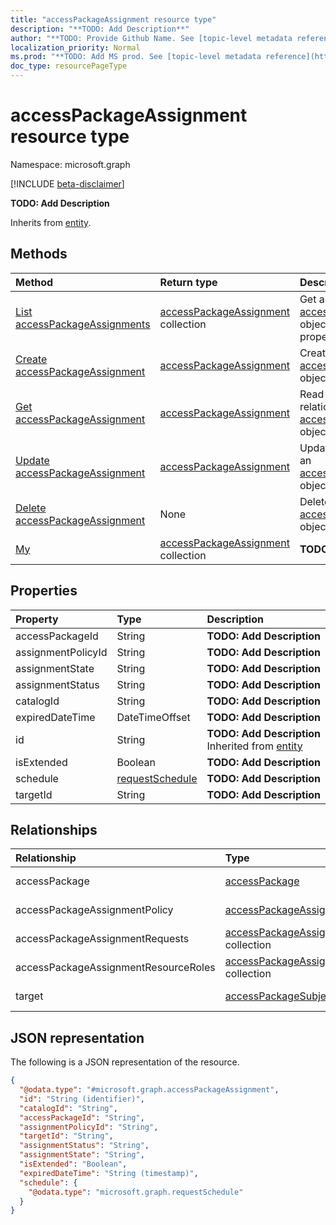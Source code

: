 ```yaml
---
title: "accessPackageAssignment resource type"
description: "**TODO: Add Description**"
author: "**TODO: Provide Github Name. See [topic-level metadata reference](https://msgo.azurewebsites.net/add/document/guidelines/metadata.html#topic-level-metadata)**"
localization_priority: Normal
ms.prod: "**TODO: Add MS prod. See [topic-level metadata reference](https://msgo.azurewebsites.net/add/document/guidelines/metadata.html#topic-level-metadata)**"
doc_type: resourcePageType
---
```


# accessPackageAssignment resource type

Namespace: microsoft.graph

[!INCLUDE [beta-disclaimer](../../includes/beta-disclaimer.md)]

**TODO: Add Description**


Inherits from [entity](../resources/entity.md).

## Methods
|Method|Return type|Description|
|:---|:---|:---|
|[List accessPackageAssignments](../api/accesspackageassignment-list.md)|[accessPackageAssignment](../resources/accesspackageassignment.md) collection|Get a list of the [accessPackageAssignment](../resources/accesspackageassignment.md) objects and their properties.|
|[Create accessPackageAssignment](../api/accesspackageassignment-create.md)|[accessPackageAssignment](../resources/accesspackageassignment.md)|Create a new [accessPackageAssignment](../resources/accesspackageassignment.md) object.|
|[Get accessPackageAssignment](../api/accesspackageassignment-get.md)|[accessPackageAssignment](../resources/accesspackageassignment.md)|Read the properties and relationships of an [accessPackageAssignment](../resources/accesspackageassignment.md) object.|
|[Update accessPackageAssignment](../api/accesspackageassignment-update.md)|[accessPackageAssignment](../resources/accesspackageassignment.md)|Update the properties of an [accessPackageAssignment](../resources/accesspackageassignment.md) object.|
|[Delete accessPackageAssignment](../api/accesspackageassignment-delete.md)|None|Deletes an [accessPackageAssignment](../resources/accesspackageassignment.md) object.|
|[My](../api/accesspackageassignment-my.md)|[accessPackageAssignment](../resources/accesspackageassignment.md) collection|**TODO: Add Description**|

## Properties
|Property|Type|Description|
|:---|:---|:---|
|accessPackageId|String|**TODO: Add Description**|
|assignmentPolicyId|String|**TODO: Add Description**|
|assignmentState|String|**TODO: Add Description**|
|assignmentStatus|String|**TODO: Add Description**|
|catalogId|String|**TODO: Add Description**|
|expiredDateTime|DateTimeOffset|**TODO: Add Description**|
|id|String|**TODO: Add Description** Inherited from [entity](../resources/entity.md)|
|isExtended|Boolean|**TODO: Add Description**|
|schedule|[requestSchedule](../resources/requestschedule.md)|**TODO: Add Description**|
|targetId|String|**TODO: Add Description**|

## Relationships
|Relationship|Type|Description|
|:---|:---|:---|
|accessPackage|[accessPackage](../resources/accesspackage.md)|**TODO: Add Description**|
|accessPackageAssignmentPolicy|[accessPackageAssignmentPolicy](../resources/accesspackageassignmentpolicy.md)|**TODO: Add Description**|
|accessPackageAssignmentRequests|[accessPackageAssignmentRequest](../resources/accesspackageassignmentrequest.md) collection|**TODO: Add Description**|
|accessPackageAssignmentResourceRoles|[accessPackageAssignmentResourceRole](../resources/accesspackageassignmentresourcerole.md) collection|**TODO: Add Description**|
|target|[accessPackageSubject](../resources/accesspackagesubject.md)|**TODO: Add Description**|

## JSON representation
The following is a JSON representation of the resource.
<!-- {
  "blockType": "resource",
  "keyProperty": "id",
  "@odata.type": "microsoft.graph.accessPackageAssignment",
  "baseType": "microsoft.graph.entity",
  "openType": false
}
-->
``` json
{
  "@odata.type": "#microsoft.graph.accessPackageAssignment",
  "id": "String (identifier)",
  "catalogId": "String",
  "accessPackageId": "String",
  "assignmentPolicyId": "String",
  "targetId": "String",
  "assignmentStatus": "String",
  "assignmentState": "String",
  "isExtended": "Boolean",
  "expiredDateTime": "String (timestamp)",
  "schedule": {
    "@odata.type": "microsoft.graph.requestSchedule"
  }
}
```

